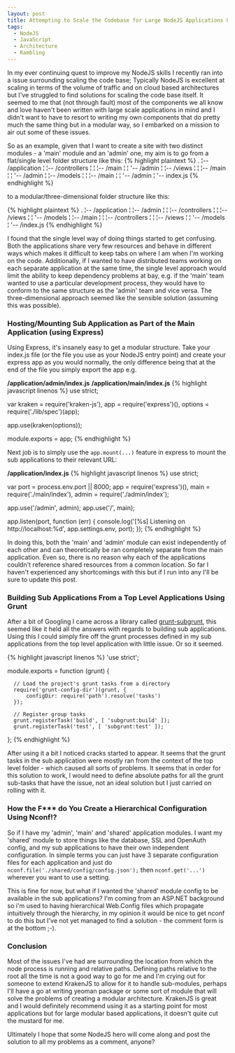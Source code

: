 ```yaml
---
layout: post
title: Attempting to Scale the Codebase for Large NodeJS Applications Using a Modular Architecture
tags:
  - NodeJS
  - JavaScript
  - Architecture
  - Rambling
---
```

In my ever continuing quest to improve my NodeJS skills I recently ran into a issue surrounding scaling the code base; Typically NodeJS is excellent at scaling in terms of the volume of traffic and on cloud based architectures but I've struggled to find solutions for scaling the code base itself. It seemed to me that (not through fault) most of the components we all know and love haven't been written with large scale applications in mind and I didn't want to have to resort to writing my own components that do pretty much the same thing but in a modular way, so I embarked on a mission to air out some of these issues.

So as an example, given that I want to create a site with two distinct modules - a 'main' module and an 'admin' one, my aim is to go from a flat/single level folder structure like this:
{% highlight plaintext %}
    .
    ¦-- /application
    ¦   ¦-- /controllers
    ¦   ¦   ¦-- /main
    ¦   ¦   '-- /admin
    ¦   ¦-- /views
    ¦   ¦   ¦-- /main
    ¦   ¦   '-- /admin
    ¦   ¦-- /models
    ¦   ¦   ¦-- /main
    ¦   ¦   '-- /admin
    ¦   '-- index.js
{% endhighlight %}

to a modular/three-dimensional folder structure like this:

{% highlight plaintext %}
    .
    ¦-- /application
    ¦  ¦-- /admin
    ¦  ¦   ¦-- /controllers
    ¦  ¦   ¦-- /views
    ¦  ¦   '-- /models
    ¦  ¦-- /main
    ¦  ¦   ¦-- /controllers
    ¦  ¦   ¦-- /views
    ¦  ¦   '-- /models
    ¦  '-- /index.js
{% endhighlight %}


I found that the single level way of doing things started to get confusing. Both the applications share very few resources and behave in different ways which makes it difficult to keep tabs on where I am when I'm working on the code. Additionally, if I wanted to have distributed teams working on each separate application at the same time, the single level approach would limit the ability to keep dependency problems at bay, e.g. if the 'main' team wanted to use a particular development process, they would have to conform to the same structure as the 'admin' team and vice versa.
The three-dimensional approach seemed like the sensible solution (assuming this was possible).

### Hosting/Mounting Sub Application as Part of the Main Application (using Express)
Using Express, it's insanely easy to get a modular structure.
Take your index.js file (or the file you use as your NodeJS entry point) and create your express app as you would normally, the only difference being that at the end of the file you simply export the app e.g.

**/application/admin/index.js**
**/application/main/index.js**
{% highlight javascript linenos %}
  use strict;

  var kraken = require('kraken-js'),
      app = require('express')(),
      options = require('./lib/spec')(app);

  app.use(kraken(options));

  module.exports = app;
{% endhighlight %}

Next job is to simply use the `app.mount(...)` feature in express to mount the sub applications to their relevant URL:

**/application/index.js**
{% highlight javascript linenos %}
  use strict;

  var port = process.env.port || 8000;
      app = require('express')(),
      main = require('./main/index'),
      admin = require('./admin/index');


  app.use('/admin', admin);
  app.use('/', main);


  app.listen(port, function (err) {
      console.log('[%s] Listening on http://localhost:%d',
                   app.settings.env, port);
  });
{% endhighlight %}

In doing this, both the 'main' and 'admin' module can exist independently of each other and can theoretically be ran completely separate from the main application. Even so, there is no reason why each of the applications couldn't reference shared resources from a common location. So far I haven't experienced any shortcomings with this but if I run into any I'll be sure to update this post.

### Building Sub Applications From a Top Level Applications Using Grunt
After a bit of Googling I came across a library called [grunt-subgrunt](https://github.com/tusbar/grunt-subgrunt, "grunt-subgrunt on github"), this seemed like it held all the answers with regards to building sub applications. Using this I could simply fire off the grunt processes defined in my sub applications from the top level application with little issue. Or so it seemed.

{% highlight javascript linenos %}
  'use strict';

  module.exports = function (grunt) {

      // Load the project's grunt tasks from a directory
      require('grunt-config-dir')(grunt, {
          configDir: require('path').resolve('tasks')
      });

      // Register group tasks
      grunt.registerTask('build', [ 'subgrunt:build' ]);
      grunt.registerTask('test', [ 'subgrunt:test' ]);
  };
{% endhighlight %}

After using it a bit I noticed cracks started to appear. It seems that the grunt tasks in the sub application were mostly ran from the context of the top level folder - which caused all sorts of problems. It seems that in order for this solution to work, I would need to define absolute paths for all the grunt sub-tasks that have the issue, not an ideal solution but I just carried on rolling with it.

### How the F*** do You Create a Hierarchical Configuration Using Nconf!?
So if I have my 'admin', 'main' and 'shared' application modules. I want my 'shared' module to store things like the database, SSL and OpenAuth config, and my sub applications to have their own independent configuration. 
In simple terms you can just have 3 separate configuration files for each application and just do `nconf.file('./shared/config/config.json');` then `nconf.get('...')` wherever you want to use a setting. 

This is fine for now, but what if I wanted the 'shared' module config to be available in the sub applications? I'm coming from an ASP.NET background so i'm used to having hierarchical Web.Config files which propagate intuitively through the hierarchy, in my opinion it would be nice to get nconf to do this but I've not yet managed to find a solution - the comment form is at the bottom ;-).

### Conclusion
Most of the issues I've had are surrounding the location from which the node process is running and relative paths. Defining paths relative to the root all the time is not a good way to go for me and I'm crying out for someone to extend KrakenJS to allow for it to handle sub-modules, perhaps I'll have a go at writing yeoman package or some sort of module that will solve the problems of creating a modular architecture. KrakenJS is great and I would definitely recommend using it as a starting point for most applications but for large modular based applications, it doesn't quite cut the mustard for me.

Ultimately I hope that some NodeJS hero will come along and post the solution to all my problems as a comment, anyone?
